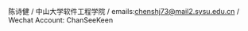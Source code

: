 陈诗健 / 中山大学软件工程学院 / emails:chenshj73@mail2.sysu.edu.cn / Wechat Account: ChanSeeKeen  
<!---
ChenShijian0/ChenShijian0 is a ✨ special ✨ repository because its `README.md` (this file) appears on your GitHub profile.
You can click the Preview link to take a look at your changes.
--->
